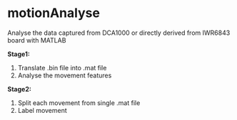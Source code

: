 # motionAnalyse
Analyse the data captured from DCA1000 or directly derived from IWR6843 board with MATLAB


**Stage1:**
1. Translate .bin file into .mat file
2. Analyse the movement features

**Stage2:**
1. Split each movement from single .mat file
2. Label movement
